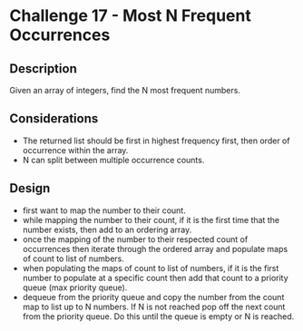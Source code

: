 # Challenge 17 - Most N Frequent Occurrences
## Description
>
Given an array of integers, find the N most frequent numbers.

## Considerations
- The returned list should be first in highest frequency first, then order of occurrence within the array.
- N can split between multiple occurrence counts.

## Design
- first want to map the number to their count.
- while mapping the number to their count, if it is the first time that the number exists, then add to an ordering array.
- once the mapping of the number to their respected count of occurrences then iterate through the ordered array and populate maps of count to list of numbers.
- when populating the maps of count to list of numbers, if it is the first number to populate at a specific count then add that count to a priority queue (max priority queue).
- dequeue from the priority queue and copy the number from the count map to list up to N numbers.  If N is not reached pop off the next count from the priority queue.  Do this until the queue is empty or N is reached.